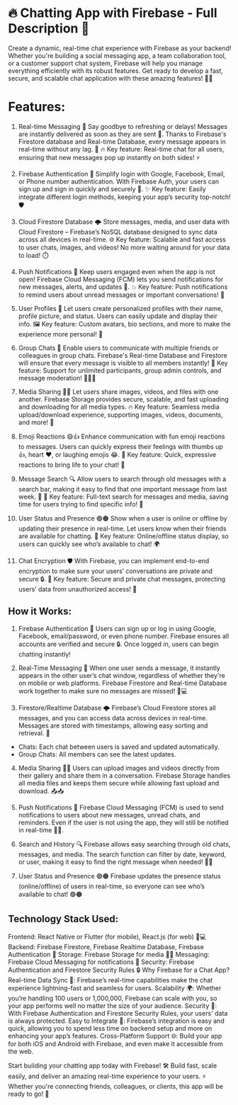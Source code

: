 # 🔥 Chatting App with Firebase - Full Description 🚀

Create a dynamic, real-time chat experience with Firebase as your backend! Whether you're building a social messaging app, a team collaboration tool, or a customer support chat system, Firebase will help you manage everything efficiently with its robust features. Get ready to develop a fast, secure, and scalable chat application with these amazing features! 💬💥

# Features:
1. Real-time Messaging 💬
Say goodbye to refreshing or delays! Messages are instantly delivered as soon as they are sent 📨. Thanks to Firebase's Firestore database and Real-time Database, every message appears in real-time without any lag. 🚀
🔥 Key feature: Real-time chat for all users, ensuring that new messages pop up instantly on both sides! ⚡

2. Firebase Authentication 🔑
Simplify login with Google, Facebook, Email, or Phone number authentication. With Firebase Auth, your users can sign up and sign in quickly and securely 🔐.
✨ Key feature: Easily integrate different login methods, keeping your app’s security top-notch! 🛡️

3. Cloud Firestore Database 🌩️
Store messages, media, and user data with Cloud Firestore – Firebase’s NoSQL database designed to sync data across all devices in real-time.
🌐 Key feature: Scalable and fast access to user chats, images, and videos! No more waiting around for your data to load! ⏱️

4. Push Notifications 🔔
Keep users engaged even when the app is not open! Firebase Cloud Messaging (FCM) lets you send notifications for new messages, alerts, and updates 📲.
💥 Key feature: Push notifications to remind users about unread messages or important conversations! 🎯

5. User Profiles 👤
Let users create personalized profiles with their name, profile picture, and status. Users can easily update and display their info.
🖼️ Key feature: Custom avatars, bio sections, and more to make the experience more personal! 🎨

6. Group Chats 👥
Enable users to communicate with multiple friends or colleagues in group chats. Firebase's Real-time Database and Firestore will ensure that every message is visible to all members instantly!
📣 Key feature: Support for unlimited participants, group admin controls, and message moderation! 🧑‍🤝‍🧑

7. Media Sharing 📸🎥
Let users share images, videos, and files with one another. Firebase Storage provides secure, scalable, and fast uploading and downloading for all media types.
🔥 Key feature: Seamless media upload/download experience, supporting images, videos, documents, and more! 📄

8. Emoji Reactions 😄👍
Enhance communication with fun emoji reactions to messages. Users can quickly express their feelings with thumbs up 👍, heart ❤️, or laughing emojis 😂.
🎉 Key feature: Quick, expressive reactions to bring life to your chat! 🌟

9. Message Search 🔍
Allow users to search through old messages with a search bar, making it easy to find that one important message from last week. 🔑
📝 Key feature: Full-text search for messages and media, saving time for users trying to find specific info! 🔎

10. User Status and Presence 🟢🟠
Show when a user is online or offline by updating their presence in real-time. Let users know when their friends are available for chatting.
💬 Key feature: Online/offline status display, so users can quickly see who’s available to chat! 🌍

11. Chat Encryption 🛡️
With Firebase, you can implement end-to-end encryption to make sure your users’ conversations are private and secure 🔒.
🔑 Key feature: Secure and private chat messages, protecting users’ data from unauthorized access! 🔐

## How it Works:

1. Firebase Authentication 🔑
Users can sign up or log in using Google, Facebook, email/password, or even phone number. Firebase ensures all accounts are verified and secure 🔒. Once logged in, users can begin chatting instantly!

2. Real-Time Messaging 💬
When one user sends a message, it instantly appears in the other user’s chat window, regardless of whether they're on mobile or web platforms. Firebase Firestore and Real-time Database work together to make sure no messages are missed! 📱💻

3. Firestore/Realtime Database 🌩️
Firebase’s Cloud Firestore stores all messages, and you can access data across devices in real-time. Messages are stored with timestamps, allowing easy sorting and retrieval. 🎯

- Chats: Each chat between users is saved and updated automatically.
- Group Chats: All members can see the latest updates.
  
4. Media Sharing 📸🎥
Users can upload images and videos directly from their gallery and share them in a conversation. Firebase Storage handles all media files and keeps them secure while allowing fast upload and download. 📤📥

5. Push Notifications 🔔
Firebase Cloud Messaging (FCM) is used to send notifications to users about new messages, unread chats, and reminders. Even if the user is not using the app, they will still be notified in real-time 📱🔔.

6. Search and History 🔍
Firebase allows easy searching through old chats, messages, and media. The search function can filter by date, keyword, or user, making it easy to find the right message when needed! 🕵️‍♂️

7. User Status and Presence 🟢🟠
Firebase updates the presence status (online/offline) of users in real-time, so everyone can see who’s available to chat! 🟢🟠

## Technology Stack Used:
Frontend: React Native or Flutter (for mobile), React.js (for web) 📱💻
Backend: Firebase Firestore, Firebase Realtime Database, Firebase Authentication 🔑
Storage: Firebase Storage for media 📸🎥
Messaging: Firebase Cloud Messaging for notifications 🔔
Security: Firebase Authentication and Firestore Security Rules 🔒
Why Firebase for a Chat App?
Real-time Data Sync 🚀: Firebase’s real-time capabilities make the chat experience lightning-fast and seamless for users.
Scalability 🌍: Whether you’re handling 100 users or 1,000,000, Firebase can scale with you, so your app performs well no matter the size of your audience.
Security 🔐: With Firebase Authentication and Firestore Security Rules, your users' data is always protected.
Easy to Integrate 🔄: Firebase’s integration is easy and quick, allowing you to spend less time on backend setup and more on enhancing your app’s features.
Cross-Platform Support 🌐: Build your app for both iOS and Android with Firebase, and even make it accessible from the web.


Start building your chatting app today with Firebase! 🛠️ Build fast, scale easily, and deliver an amazing real-time experience to your users. ⚡ Whether you're connecting friends, colleagues, or clients, this app will be ready to go! 🎉




